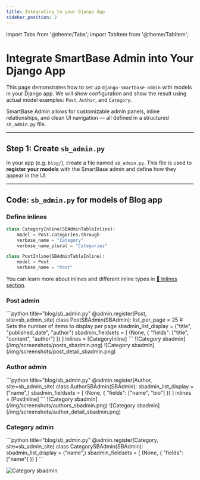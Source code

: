 ```yaml
---
title: Integrating to your Django App
sidebar_position: 2
---
```

import Tabs from '@theme/Tabs';
import TabItem from '@theme/TabItem';


# Integrate SmartBase Admin into Your Django App

This page demonstrates how to set up `django-smartbase-admin` with models in your Django app. We will show configuration and show the result using actual model examples: `Post`, `Author`, and `Category`.

SmartBase Admin allows for customizable admin panels, inline relationships, and clean UI navigation — all defined in a structured `sb_admin.py` file.

---

## Step 1: Create `sb_admin.py`

In your app (e.g. `blog/`), create a file named `sb_admin.py`.
This file is used to **register your models** with the SmartBase admin and define how they appear in the UI.

---

## Code: `sb_admin.py` for models of Blog app

### Define inlines

```python title="blog/sb_admin.py"
class CategoryInline(SBAdminTableInline):
    model = Post.categories.through
    verbose_name = "Category"
    verbose_name_plural = "Categories"

class PostInline(SBAdminTableInline):
    model = Post
    verbose_name = "Post"
```

You can learn more about inlines and different inline types in [🔗 Inlines section](/docs/inlines).


### Post admin
<Tabs groupId="1">
<TabItem value="code" label="Code">
```python title="blog/sb_admin.py"
@admin.register(Post, site=sb_admin_site)
class PostSBAdmin(SBAdmin):
    list_per_page = 25  # Sets the number of items to display per page
    sbadmin_list_display = ("title", "published_date", "author")
    sbadmin_fieldsets = [
        (None, {
            "fields": ["title", "content", "author"]
        })
    ]
    inlines = [CategoryInline]
```
</TabItem> 
<TabItem value="list" label="Result - List">
![Category sbadmin](/img/screenshots/posts_sbadmin.png)
</TabItem> 
<TabItem value="detail" label="Result - Detail">
![Category sbadmin](/img/screenshots/post_detail_sbadmin.png)
</TabItem> 
</Tabs>

### Author admin
<Tabs groupId="2">
<TabItem value="code" label="Code">
```python title="blog/sb_admin.py"
@admin.register(Author, site=sb_admin_site)
class AuthorSBAdmin(SBAdmin):
    sbadmin_list_display = ("name",)
    sbadmin_fieldsets = [
        (None, {
            "fields": ["name", "bio"]
        })
    ]
    inlines = [PostInline]
```
</TabItem> 
<TabItem value="screenshot" label="Result - List">
![Category sbadmin](/img/screenshots/authors_sbadmin.png)
</TabItem> 
<TabItem value="detail" label="Result - Detail">
![Category sbadmin](/img/screenshots/author_detail_sbadmin.png)
</TabItem> 
</Tabs>

### Category admin
<Tabs groupId="3">
<TabItem value="code" label="Code">
```python title="blog/sb_admin.py"
@admin.register(Category, site=sb_admin_site)
class CategorySBAdmin(SBAdmin):
    sbadmin_list_display = ("name",)
    sbadmin_fieldsets = [
        (None, {
            "fields": ["name"]
        })
    ]
```
</TabItem> 
<TabItem value="screenshot" label="Result - List">

![Category sbadmin](/img/screenshots/category_sbadmin.png)

</TabItem> 
</Tabs>
